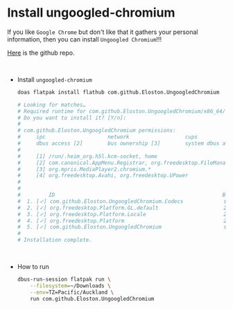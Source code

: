 # Install ungoogled-chromium

If you like `Google Chrome` but don't like that it gathers your personal
information, then you can install `Ungoogled Chromium`!!!

[Here](https://github.com/ungoogled-software/ungoogled-chromium) is the github repo.

</br>

- Install `ungoogled-chromium`


    ```bash
    doas flatpak install flathub com.github.Eloston.UngoogledChromium

    # Looking for matches…
    # Required runtime for com.github.Eloston.UngoogledChromium/x86_64/stable (runtime/org.freedesktop.Platform/x86_64/21.08) found in remote flathub
    # Do you want to install it? [Y/n]:
    # 
    # com.github.Eloston.UngoogledChromium permissions:
    #     ipc                    network                  cups                          pulseaudio        wayland        x11       devices       file access [1]
    #     dbus access [2]        bus ownership [3]        system dbus access [4]
    # 
    #     [1] /run/.heim_org.h5l.kcm-socket, home
    #     [2] com.canonical.AppMenu.Registrar, org.freedesktop.FileManager1, org.freedesktop.Notifications, org.freedesktop.ScreenSaver, org.freedesktop.secrets, org.gnome.SessionManager, org.kde.kwalletd5
    #     [3] org.mpris.MediaPlayer2.chromium.*
    #     [4] org.freedesktop.Avahi, org.freedesktop.UPower
    # 
    # 
    #         ID                                                      Branch             Op            Remote             Download
    #  1. [✓] com.github.Eloston.UngoogledChromium.Codecs             stable             i             flathub              1.1 MB / 1.1 MB
    #  2. [✓] org.freedesktop.Platform.GL.default                     21.08              i             flathub            129.8 MB / 129.8 MB
    #  3. [✓] org.freedesktop.Platform.Locale                         21.08              i             flathub             34.2 MB / 326.3 MB
    #  4. [✓] org.freedesktop.Platform                                21.08              i             flathub            204.8 MB / 201.4 MB
    #  5. [✓] com.github.Eloston.UngoogledChromium                    stable             i             flathub            127.7 MB / 134.7 MB
    # 
    # Installation complete.
    ```

    </br>

- How to run

    ```bash
    dbus-run-session flatpak run \
        --filesystem=~/Downloads \
        --env=TZ=Pacific/Auckland \
        run com.github.Eloston.UngoogledChromium
    ```

    </br>

